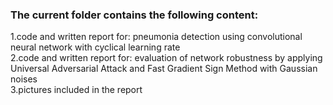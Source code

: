 ### The current folder contains the following content:
1.code and written report for: pneumonia detection using convolutional neural network with cyclical learning rate\
2.code and written report for: evaluation of network robustness by applying Universal Adversarial Attack and Fast Gradient Sign Method with Gaussian noises\
3.pictures included in the report
